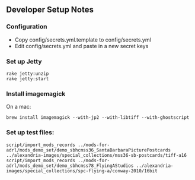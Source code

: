 ## Developer Setup Notes

### Configuration
  * Copy config/secrets.yml.template to config/secrets.yml
  * Edit config/secrets.yml and paste in a new secret keys

### Set up Jetty

```
rake jetty:unzip
rake jetty:start
```

### Install imagemagick

On a mac:
```
brew install imagemagick --with-jp2 --with-libtiff --with-ghostscript
```

### Set up test files:

```
script/import_mods_records ../mods-for-adrl/mods_demo_set/demo_sbhcmss36_SantaBarbaraPicturePostcards ../alexandria-images/special_collections/mss36-sb-postcards/tiff-a16
script/import_mods_records ../mods-for-adrl/mods_demo_set/demo_sbhcmss78_FlyingAStudios ../alexandria-images/special_collections/spc-flying-a/conway-2010/16bit
```

